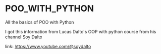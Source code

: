 # POO_WITH_PYTHON
All the basics of POO with Python

I got this information from Lucas Dalto's OOP with python course from his channel Soy Dalto

link: https://www.youtube.com/@soydalto
